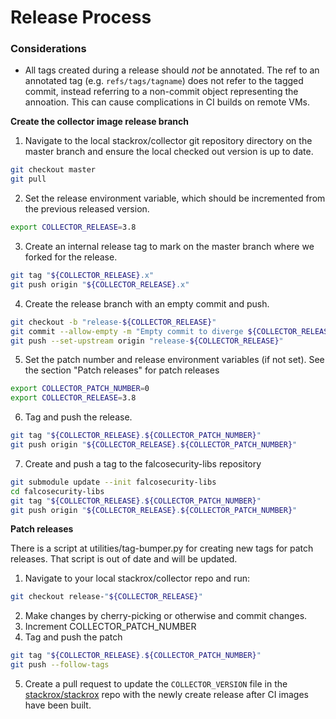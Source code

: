 # Release Process


### Considerations

- All tags created during a release should *not* be annotated. The ref to an
  annotated tag (e.g. `refs/tags/tagname`) does not refer to the tagged commit,
  instead referring to a non-commit object representing the annoation. This can
  cause complications in CI builds on remote VMs.

**Create the collector image release branch**

1. Navigate to the local stackrox/collector git repository directory on the master branch and ensure the local checked out version is up to date.

```sh
git checkout master
git pull
```

2. Set the release environment variable, which should be incremented from the previous released version.

```sh
export COLLECTOR_RELEASE=3.8
```

3. Create an internal release tag to mark on the master branch where we forked for the release.

```sh
git tag "${COLLECTOR_RELEASE}.x"
git push origin "${COLLECTOR_RELEASE}.x"
```

4. Create the release branch with an empty commit and push.

```sh
git checkout -b "release-${COLLECTOR_RELEASE}"
git commit --allow-empty -m "Empty commit to diverge ${COLLECTOR_RELEASE} from master"
git push --set-upstream origin "release-${COLLECTOR_RELEASE}"
```

5. Set the patch number and release environment variables (if not set).
   See the section "Patch releases" for patch releases

```sh
export COLLECTOR_PATCH_NUMBER=0
export COLLECTOR_RELEASE=3.8
```

6. Tag and push the release.

```sh
git tag "${COLLECTOR_RELEASE}.${COLLECTOR_PATCH_NUMBER}"
git push origin "${COLLECTOR_RELEASE}.${COLLECTOR_PATCH_NUMBER}"
```

7. Create and push a tag to the falcosecurity-libs repository

```sh
git submodule update --init falcosecurity-libs
cd falcosecurity-libs
git tag "${COLLECTOR_RELEASE}.${COLLECTOR_PATCH_NUMBER}"
git push origin "${COLLECTOR_RELEASE}.${COLLECTOR_PATCH_NUMBER}"
```

**Patch releases**

There is a script at utilities/tag-bumper.py for creating new tags for patch releases.
That script is out of date and will be updated.

1. Navigate to your local stackrox/collector repo and run:

```sh
git checkout release-"${COLLECTOR_RELEASE}"
```

2. Make changes by cherry-picking or otherwise and commit changes.
3. Increment COLLECTOR_PATCH_NUMBER
4. Tag and push the patch

```sh
git tag "${COLLECTOR_RELEASE}.${COLLECTOR_PATCH_NUMBER}"
git push --follow-tags
```

5. Create a pull request to update the `COLLECTOR_VERSION` file in the
   [stackrox/stackrox](https://github.com/stackrox/stackrox/) repo with the
   newly create release after CI images have been built.
